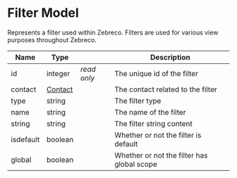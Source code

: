 # Filter Model

Represents a filter used within Zebreco. Filters are used for various view purposes throughout Zebreco.


| Name          | Type                      |               | Description                               |
|---------------|---------------------------|---------------|-------------------------------------------|
| id            | integer                   | _read only_   | The unique id of the filter               |
| contact       | [Contact](api-contact.md) |               | The contact related to the filter         |
| type          | string                    |               | The filter type                           |
| name          | string                    |               | The name of the filter                    |
| string        | string                    |               | The filter string content                 |
| isdefault     | boolean                   |               | Whether or not the filter is default      |
| global        | boolean                   |               | Whether or not the filter has global scope|
